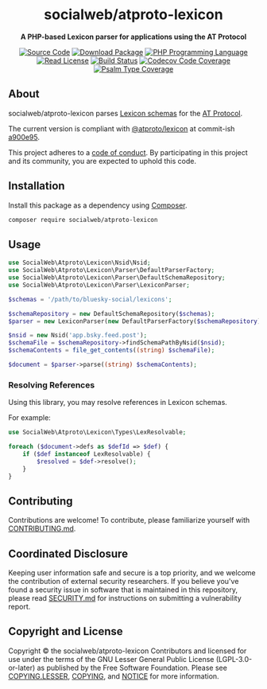 <h1 align="center">socialweb/atproto-lexicon</h1>

<p align="center">
    <strong>A PHP-based Lexicon parser for applications using the AT Protocol</strong>
</p>

<p align="center">
    <a href="https://github.com/socialweb-php/atproto-lexicon"><img src="https://img.shields.io/badge/source-socialweb/atproto--lexicon-blue.svg?style=flat-square" alt="Source Code"></a>
    <a href="https://packagist.org/packages/socialweb/atproto-lexicon"><img src="https://img.shields.io/packagist/v/socialweb/atproto-lexicon.svg?style=flat-square&label=release" alt="Download Package"></a>
    <a href="https://php.net"><img src="https://img.shields.io/packagist/php-v/socialweb/atproto-lexicon.svg?style=flat-square&colorB=%238892BF" alt="PHP Programming Language"></a>
    <a href="https://github.com/socialweb-php/atproto-lexicon/blob/main/NOTICE"><img src="https://img.shields.io/packagist/l/socialweb/atproto-lexicon.svg?style=flat-square&colorB=darkcyan" alt="Read License"></a>
    <a href="https://github.com/socialweb-php/atproto-lexicon/actions/workflows/continuous-integration.yml"><img src="https://img.shields.io/github/actions/workflow/status/socialweb-php/atproto-lexicon/continuous-integration.yml?branch=main&style=flat-square&logo=github" alt="Build Status"></a>
    <a href="https://codecov.io/gh/socialweb-php/atproto-lexicon"><img src="https://img.shields.io/codecov/c/gh/socialweb-php/atproto-lexicon?label=codecov&logo=codecov&style=flat-square" alt="Codecov Code Coverage"></a>
    <a href="https://shepherd.dev/github/socialweb-php/atproto-lexicon"><img src="https://img.shields.io/endpoint?style=flat-square&url=https%3A%2F%2Fshepherd.dev%2Fgithub%2Fsocialweb-php%2Fatproto-lexicon%2Fcoverage" alt="Psalm Type Coverage"></a>
</p>

## About

socialweb/atproto-lexicon parses [Lexicon schemas][] for the [AT Protocol][].

The current version is compliant with [@atproto/lexicon][] at commit-ish
[a900e95][].

This project adheres to a [code of conduct](CODE_OF_CONDUCT.md).
By participating in this project and its community, you are expected to
uphold this code.

## Installation

Install this package as a dependency using [Composer](https://getcomposer.org).

``` bash
composer require socialweb/atproto-lexicon
```

## Usage

```php
use SocialWeb\Atproto\Lexicon\Nsid\Nsid;
use SocialWeb\Atproto\Lexicon\Parser\DefaultParserFactory;
use SocialWeb\Atproto\Lexicon\Parser\DefaultSchemaRepository;
use SocialWeb\Atproto\Lexicon\Parser\LexiconParser;

$schemas = '/path/to/bluesky-social/lexicons';

$schemaRepository = new DefaultSchemaRepository($schemas);
$parser = new LexiconParser(new DefaultParserFactory($schemaRepository));

$nsid = new Nsid('app.bsky.feed.post');
$schemaFile = $schemaRepository->findSchemaPathByNsid($nsid);
$schemaContents = file_get_contents((string) $schemaFile);

$document = $parser->parse((string) $schemaContents);
```

### Resolving References

Using this library, you may resolve references in Lexicon schemas.

For example:

```php
use SocialWeb\Atproto\Lexicon\Types\LexResolvable;

foreach ($document->defs as $defId => $def) {
    if ($def instanceof LexResolvable) {
        $resolved = $def->resolve();
    }
}
```

## Contributing

Contributions are welcome! To contribute, please familiarize yourself with
[CONTRIBUTING.md](CONTRIBUTING.md).

## Coordinated Disclosure

Keeping user information safe and secure is a top priority, and we welcome the
contribution of external security researchers. If you believe you've found a
security issue in software that is maintained in this repository, please read
[SECURITY.md](SECURITY.md) for instructions on submitting a vulnerability report.

## Copyright and License

Copyright © the socialweb/atproto-lexicon Contributors and licensed for use
under the terms of the GNU Lesser General Public License (LGPL-3.0-or-later)
as published by the Free Software Foundation. Please see
[COPYING.LESSER](COPYING.LESSER), [COPYING](COPYING), and [NOTICE](NOTICE)
for more information.


[lexicon schemas]: https://atproto.com/guides/lexicon
[at protocol]: https://atproto.com
[@atproto/lexicon]: https://www.npmjs.com/package/@atproto/lexicon
[a900e95]: https://github.com/bluesky-social/atproto/blob/a900e955a6bfabada696dbd2c2aa21a0edc48fe7/packages/lexicon/src/types.ts
